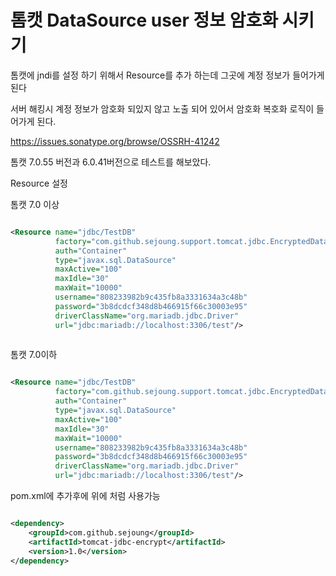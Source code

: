 # 톰캣 DataSource user 정보 암호화 시키기

톰캣에 jndi를 설정 하기 위해서 Resource를 추가 하는데 그곳에 계정 정보가 들어가게 된다 

서버 해킹시 계정 정보가 암호화 되있지 않고 노출 되어 있어서 암호화 복호화 로직이 들어가게 된다.


https://issues.sonatype.org/browse/OSSRH-41242

톰캣 7.0.55 버전과 6.0.41버전으로 테스트를 해보았다.

Resource 설정 

톰캣 7.0 이상 
 
```xml

<Resource name="jdbc/TestDB"
          factory="com.github.sejoung.support.tomcat.jdbc.EncryptedDataSourceFactory"
          auth="Container"
          type="javax.sql.DataSource"
          maxActive="100"
          maxIdle="30"
          maxWait="10000"
          username="808233982b9c435fb8a3331634a3c48b"
          password="3b8dcdcf348d8b466915f66c30003e95"
          driverClassName="org.mariadb.jdbc.Driver"
          url="jdbc:mariadb://localhost:3306/test"/> 
          
```

톰캣 7.0이하 
 
```xml

<Resource name="jdbc/TestDB"
          factory="com.github.sejoung.support.tomcat.jdbc.EncryptedDataSourceFactoryDbcp"
          auth="Container"
          type="javax.sql.DataSource"
          maxActive="100"
          maxIdle="30"
          maxWait="10000"
          username="808233982b9c435fb8a3331634a3c48b"
          password="3b8dcdcf348d8b466915f66c30003e95"
          driverClassName="org.mariadb.jdbc.Driver"
          url="jdbc:mariadb://localhost:3306/test"/>

 ```

pom.xml에 추가후에 위에 처럼 사용가능

```xml

<dependency>
    <groupId>com.github.sejoung</groupId>
    <artifactId>tomcat-jdbc-encrypt</artifactId>
    <version>1.0</version>
</dependency>

```


